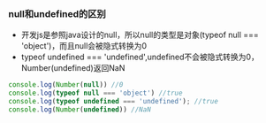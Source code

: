 ### null和undefined的区别
- 开发js是参照java设计的null，所以null的类型是对象(typeof null === 'object')，而且null会被隐式转换为0
- typeof undefined === 'undefined',undefined不会被隐式转换为0，Number(undefined)返回NaN

```javascript
console.log(Number(null)) //0
console.log(typeof null === 'object') //true
console.log(typeof undefined === 'undefined'); //true
console.log(Number(undefined)) //NaN
```